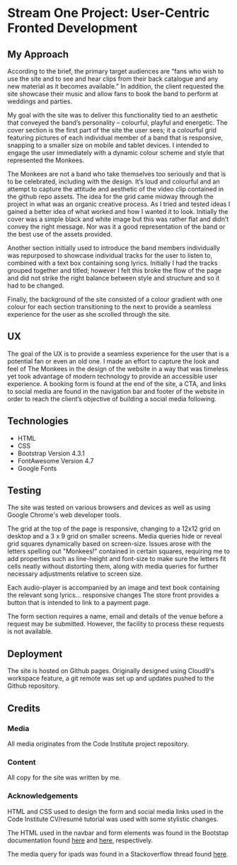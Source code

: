 <h1>Stream One Project: User-Centric Fronted Development</h1>

<h2>My Approach</h2>

<p>According to the brief, the primary target audiences are “fans who wish to use the site and to see and hear clips from their back catalogue
and any new material as it becomes available.” In addition, the client requested the site showcase their music and allow fans to book the band
to perform at weddings and parties.</p>

<p>My goal with the site was to deliver this functionality tied to an aesthetic that conveyed the band’s personality – colourful, playful and
energetic. The cover section is the first part of the site the user sees; it a colourful grid featuring pictures of each individual member of
a band that is responsive, snapping to a smaller size on mobile and tablet devices. I intended to engage the user immediately with a dynamic
colour scheme and style that represented the Monkees. </p>

<p>The Monkees are not a band who take themselves too seriously and that is to be celebrated, including with the design. It’s loud and colourful
and an attempt to capture the attitude and aesthetic of the video clip contained in the github repo assets. The idea for the grid came midway
through the project in what was an organic creative process. As I tried and tested ideas I gained a better idea of what worked and how I wanted
it to look. Initially the cover was a simple black and white image but this was rather flat and didn’t convey the right message. Nor was it a
good representation of the band or the best use of the assets provided. </p>

<p>Another section initially used to introduce the band members individually was repurposed to showcase individual tracks for the user to listen to,
combined with a text box containing song lyrics. Initially I had the tracks grouped together and titled; however I felt this broke the flow of the page
and did not strike the right balance between style and structure and so it had to be changed. </p>

<p>Finally, the background of the site consisted of a colour gradient with one colour for each section transitioning to the next to provide a seamless experience
for the user as she scrolled through the site.</p>

<h2>UX</h2>

<p>The goal of the UX is to provide a seamless experience for the user that is a potential fan or even an old one. I made an effort to capture the look and feel of
The Monkees in the design of the website in a way that was timeless yet took advantage of modern technology to provide an accessible user experience. 
A booking form is found at the end of the site, a CTA, and links to social media are found in the navigation bar and footer of the website in order to reach the
client’s objective of building a social media following. 
</p>

<h2>Technologies</h2>

<ul>
<li>HTML</li>
<li>CSS</li>
<li>Bootstrap Version 4.3.1</li>
<li>FontAwesome Version 4.7</li>
<li>Google Fonts</li>
</ul>

<h2>Testing</h2>

<p>The site was tested on various browsers and devices as well as using Google Chrome's web developer tools.</p>
<p>The grid at the top of the page is responsive, changing to a 12x12 grid on desktop and a 3 x 9 grid on smaller screens.
Media queries hide or reveal grid squares dynamically based on screen-size. Issues arose with the letters spelling out "Monkees!"
contained in certain squares, requiring me to add properties such as line-height and font-size to make sure the letters fit cells 
neatly without distorting them, along with media queries for further necessary adjustments relative to screen size. </p>
<p>Each audio-player is accompanied by an image and text book containing the relevant song lyrics... responsive changes
The store front provides a button that is intended to link to a payment page.</p>
<p>The form section requires a name, email and details of the venue before a request may be submitted. However, 
the facility to process these requests is not available.</p>

<h2>Deployment</h2>

<p>The site is hosted on Github pages. Originally designed using Cloud9's workspace feature, a git remote was set up and updates
pushed to the Github repository.</p>

<h2>Credits</h2>

<h3>Media</h3>

<p>All media originates from the Code Institute project repository.</p>

<h3>Content</h3>

<p>All copy for the site was written by me.</p>

<h3>Acknowledgements</h3>

<p>HTML and CSS used to design the form and social media links used in the Code Institute CV/resumé tutorial was used with some stylistic changes.</p>

<p>The HTML used in the navbar and form elements was found in the Bootstap documentation found
<a href="https://getbootstrap.com/docs/4.0/components/navbar/">here</a> and <a href="https://getbootstrap.com/docs/4.0/components/carousel/">here</a>,
respectively.</p>

<p>The media query for ipads was found in a Stackoverflow thread found <a href="https://stackoverflow.com/questions/41978487/correct-media-query-for-ipad-pro">here</a>.</p>

